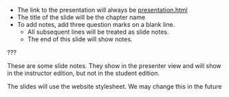 * The link to the presentation will always be <a href="presentation.html">presentation.html</a>
* The title of the slide will be the chapter name
* To add notes, add three question marks on a blank line. 
    * All subsequent lines will be treated as slide notes. 
    * The end of this slide will show notes.
    
???

These are some slide notes.  They show in the presenter view and will show in the instructor edition, but not in the student edition. 

The slides will use the website stylesheet.  We may change this in the future